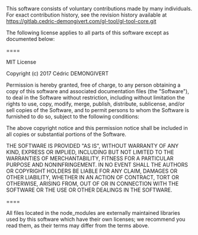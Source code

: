 This software consists of voluntary contributions made by many individuals. For
exact contribution history, see the revision history available at
https://gitlab.cedric-demongivert.com/gl-tool/gl-tool-core.git

The following license applies to all parts of this software except as documented
below:

====

MIT License

Copyright (c) 2017 Cédric DEMONGIVERT

Permission is hereby granted, free of charge, to any person obtaining a copy
of this software and associated documentation files (the "Software"), to deal
in the Software without restriction, including without limitation the rights
to use, copy, modify, merge, publish, distribute, sublicense, and/or sell
copies of the Software, and to permit persons to whom the Software is
furnished to do so, subject to the following conditions:

The above copyright notice and this permission notice shall be included in all
copies or substantial portions of the Software.

THE SOFTWARE IS PROVIDED "AS IS", WITHOUT WARRANTY OF ANY KIND, EXPRESS OR
IMPLIED, INCLUDING BUT NOT LIMITED TO THE WARRANTIES OF MERCHANTABILITY,
FITNESS FOR A PARTICULAR PURPOSE AND NONINFRINGEMENT. IN NO EVENT SHALL THE
AUTHORS OR COPYRIGHT HOLDERS BE LIABLE FOR ANY CLAIM, DAMAGES OR OTHER
LIABILITY, WHETHER IN AN ACTION OF CONTRACT, TORT OR OTHERWISE, ARISING FROM,
OUT OF OR IN CONNECTION WITH THE SOFTWARE OR THE USE OR OTHER DEALINGS IN THE
SOFTWARE.

====

All files located in the node_modules are externally maintained libraries used
by this software which have their own licenses; we recommend you read them, as
their terms may differ from the terms above.
